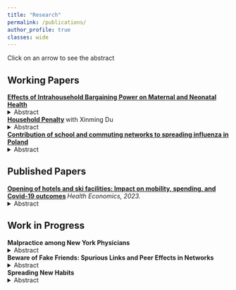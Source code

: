 ```yaml
---
title: "Research"
permalink: /publications/
author_profile: true
classes: wide
---
```



Click on an arrow to see the abstract

## Working Papers
 <summary> <b> <a href="https://krzysztofzaremba.github.io/files/KZ_JMP.pdf" target="_blank"> Effects of Intrahousehold Bargaining Power on Maternal and Neonatal Health</a>  </b> </summary>
 
<details>
 
<p>
<summary> Abstract </summary>

 <br>
   <div align="justify">
		This paper establishes the first causal link between relationship bargaining power and US pregnancy outcomes. I introduce a novel instrument based on randomness in sex at birth to address endogeneity in the availability of adult male partners, which proxies for female bargaining power. Higher female bargaining power causes fewer out-of-wedlock births, reduces chlamydia and hypertension in mothers, and lowers the incidence of low APGAR score in newborns. Connecting this to racial health disparities, Black women's limited partner prospects contribute to 5-10\% of the racial health gap. Eliminating racial disparities in incarceration would prevent 200-700 adverse outcomes annually among Black mothers.
</div>
  <br>
 <p align="center">
<img src="../images/Prop_vis_ols_mother.png" width="90%"> 
</p>


 </p>
</details>
 <summary> <b> <a href="https://www.dropbox.com/scl/fi/ap94oo700i984azgnbn93/infection_DZ_1015.pdf?rlkey=u2ye1rlw03h57ihrm35vxzvjw&dl=0" target="_blank"> Household Penalty</a>  </b> with Xinming Du </summary> 
 
<details>
 
<p>
<summary> Abstract </summary>
 <br>
   <div align="justify">
Our research examines how spousal health shocks contribute to gender disparity in health and labor outcomes. We utilize data from U.S. insurance claims and a Mexican labor survey to explore the asymmetric burden placed on women when male partners face health issues. In the US, we apply a difference-in-difference approach, revealing that partners' infection increases own infection probabilities by 1.2 pp (percentage points) for males and 2.2 pp for females in the household. Leveraging the longitudinal nature of the Mexican data, we show that women's labor supply decreases by 4.6 hours following their male partner's health shock, with an 11 pp higher probability of their own illness. This effect surpasses a 3-hour labor reduction and a 3.8 pp rise in illness probability for men when their female partner is ill. Our findings suggest household specialization as a key factor: as women's income share increases, their penalty decreases, while men's penalty increases. This highlights the significant role of informal caregiving in reinforcing health and labor market gender disparities.

</div>
  <br>



 </p>
</details>


<summary> <b> <a href="https://krzysztofzaremba.github.io/files/KZ_Flu.pdf" target="_blank"> Contribution of school and commuting networks to spreading
influenza in Poland</a> </b> </summary>

<details>
<p>
<summary> Abstract </summary>

 <br>


 <div align="justify">

Epidemics can have devastating health and economic consequences. This paper studies the diffusion of influenza-like illnesses (ILI) through social and economic networks. Using almost two decades of weekly, county-level infection and mortality data from Poland, it studies within and across-counties ILI transmission. Firstly, it evaluates the causal effect of school closures on viral transmission. The results show that closing schools for two weeks decreases the number of within county cases by 30-40%. The decline in infections extends to elderly and pre-school children. In addition, flu-related hospitalizations drop by 7.5%, and mortality related to respiratory diseases among the elderly drops by 3%. Secondly, the paper demonstrates the significant contribution of economic links to diffusion across counties. The disease follows the paths of workers commuting between home and workplace. Together with the structure of the labor mobility networks, these results highlight the central role of regional capitals in sustaining and spreading the virus.

  </div>
   <p align="center">
<img src="../images/net.png" width="60%"> 
</p>
 </p>
 
</details>

## Published Papers

<summary> <b> <a href="https://krzysztofzaremba.github.io/files/Hotels_Opening_KZ.pdf" target="_blank"> Opening of hotels and ski facilities: Impact on mobility, spending, and Covid-19 outcomes</a> </b> <em> Health Economics, 2023. </em>   </summary>


<details>
 
<p>
<summary> Abstract</summary>
 <br>

 <div align="justify">
 
This paper investigates how reopening hotels and ski facilities in Poland impacted tourism spending, mobility, and COVID-19 outcomes. We used administrative data from a government program that subsidizes travel to show that the policy increased the consumption of tourism services in ski resorts. By leveraging geolocation data from Facebook, we showed that ski resorts experienced a significant influx of tourists, increasing the number of local users by up to 50%. Furthermore, we confirmed an increase in the probability of meetings between pairs of users from distanced locations and users from tourist and non-tourist areas. As the policy impacted travel and gatherings, we then analyzed its effect on the diffusion of COVID-19. We found that counties with ski facilities experienced more infections after the reopening. Moreover, counties strongly connected to the ski resorts during the reopening had more subsequent cases than weakly connected counties. Cost-benefit analysis shows that costs stemming from additional hospitalizations and deaths vastly outweighed the economic benefits of reopening, even in the ski resorts.
  
 </div>
 
  <p align="center">
<img src="../images/Ski_hotels_population.png" width="90%"> 
</p>
 
  </p>
</details>

## Work in Progress

<summary> <b>  Malpractice among New York Physicians </b> </summary>
<details>
 <p>
<summary> Abstract</summary>
<br>
  <div align="justify">
Being a victim of medical malpractice might have serious consequences for patient's health and should be relevant when choosing a physician.  This project utilizes machine learning techniques to predict which physicians are likely to be disciplined for the malpractice by the
New York Medical Conduct Board. To build the predictions, we compiled a comprehensive datasets describing 100 000 physicians
licensed to practice in NY which include their characteristics, location, employment history, networks, education, and disciplinary actions. The goal is to assign each physician a risk score of committing professional misconduct. In the next phase of the project, we will use these scores to understand whether the risk of malpractice drives the choice of the provider and the prices of medical services offered. 

</div>
 </p>
 
</details>

<summary> <b>  Beware of Fake Friends: Spurious Links and Peer Effects in Networks</b> </summary>

 <details>
  
<p>
<summary> Abstract </summary>
<br>
 <div align="justify">
This paper discusses the robustness of the widely used IV method of estimating peer effects (from Bramoullé, [2009]) to spurious links. Spurious links are "false positive" connections which do not exist in reality, but are observed by a researcher. I show that this estimator is inconsistent when spurious links are present and it can indicate significant peer effects even if there are none. Next I suggest an unbiased test for the existence of peer effects and show its performance in simulations. 
</div>
  </p>
</details>

<summary> <b>  Spreading New Habits </b> </summary>

  <details>
   
 <p> 
<summary> Abstract </summary>
<br>
 <div align="justify">
Various behaviors of economic relevance, such as condom use or hand washing, are subject to habitual practice. This paper takes into account the habit formation to model the spread of new behaviors on networks. It augments traditional models of diffusion by a novel insight: the probability of abandoning a new behavior decreases with the time spent practicing it.  Three main results concerning interventions aiming to diffuse new behaviors stem from the augmented models. Firstly, repeated interventions are more successful at establishing new behaviors that require a long habit formation process. Secondly, there exists a trade-off between the minimum number of initial adopters needed to spread the behavior and intervention duration.  Thirdly, habit formation can introduce non-monotonicities in adoption patterns in time, identifying behaviors prone to habit. 
 
</div>
  </p>
</details>
